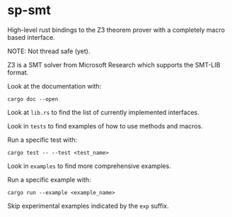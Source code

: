 # sp-smt

High-level rust bindings to the Z3 theorem prover with a completely macro based interface.

NOTE: Not thread safe (yet).

Z3 is a SMT solver from Microsoft Research which supports the SMT-LIB format.

Look at the documentation with:
```
cargo doc --open
```

Look at `lib.rs` to find the list of currently implemented interfaces.

Look in `tests` to find examples of how to use methods and macros.

Run a specific test with:
```
cargo test -- --test <test_name>
```

Look in `examples` to find more comprehensive examples.

Run a specific example with:
```
cargo run --example <example_name>
```

Skip experimental examples indicated by the `exp` suffix.